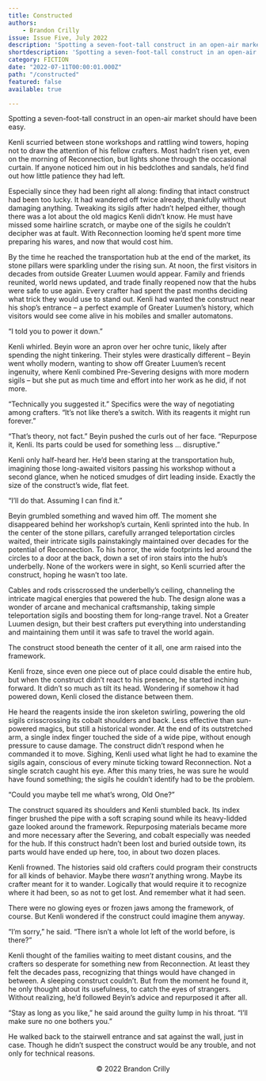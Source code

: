 ```yaml
---
title: Constructed
authors:
    - Brandon Crilly
issue: Issue Five, July 2022
description: 'Spotting a seven-foot-tall construct in an open-air market should have been easy. <p>Kenli scurried between stone workshops and rattling wind towers, hoping not to draw the attention of his fellow crafters. Most hadn’t risen yet, even on the morning of Reconnection, but lights shone through the occasional curtain. If anyone noticed him out in his bedclothes and sandals, he’d find out how little patience they had left. </p><p>Especially since they had been right all along: finding that intact construct had been too lucky. It had wandered off twice already, thankfully without damaging anything. Tweaking its sigils after hadn’t helped either, though there was a lot about the old magics Kenli didn’t know. He must have missed some hairline scratch, or maybe one of the sigils he couldn’t decipher was at fault. With Reconnection looming he’d spent more time preparing his wares, and now that would cost him. </p>'
shortdescription: 'Spotting a seven-foot-tall construct in an open-air market should have been easy. <p>Kenli scurried between stone workshops and rattling wind towers, hoping not to draw the attention of his fellow crafters. Most hadn’t risen yet, even on the morning of Reconnection, but lights shone through the occasional curtain. If anyone noticed him out in his bedclothes and sandals, he’d find out how little patience they had left. </p><p>Especially since they had been right all along: finding that intact construct had been too lucky. It had wandered off twice already, thankfully without damaging anything. Tweaking its sigils after hadn’t helped either, though there was a lot about the old magics Kenli didn’t know. He must have missed some hairline scratch, or maybe one of the sigils he couldn’t decipher was at fault. With Reconnection looming he’d spent more time preparing his wares, and now that would cost him. </p>'
category: FICTION
date: "2022-07-11T00:00:01.000Z"
path: "/constructed"
featured: false
available: true

---
```


Spotting a seven-foot-tall construct in an open-air market should have been easy.

Kenli scurried between stone workshops and rattling wind towers, hoping not to draw the attention of his fellow crafters. Most hadn’t risen yet, even on the morning of Reconnection, but lights shone through the occasional curtain. If anyone noticed him out in his bedclothes and sandals, he’d find out how little patience they had left.

Especially since they had been right all along: finding that intact construct had been too lucky. It had wandered off twice already, thankfully without damaging anything. Tweaking its sigils after hadn’t helped either, though there was a lot about the old magics Kenli didn’t know. He must have missed some hairline scratch, or maybe one of the sigils he couldn’t decipher was at fault. With Reconnection looming he’d spent more time preparing his wares, and now that would cost him. 

By the time he reached the transportation hub at the end of the market, its stone pillars were sparkling under the rising sun. At noon, the first visitors in decades from outside Greater Luumen would appear. Family and friends reunited, world news updated, and trade finally reopened now that the hubs were safe to use again. Every crafter had spent the past months deciding what trick they would use to stand out. Kenli had wanted the construct near his shop’s entrance – a perfect example of Greater Luumen’s history, which visitors would see come alive in his mobiles and smaller automatons.

“I told you to power it down.”

Kenli whirled. Beyin wore an apron over her ochre tunic, likely after spending the night tinkering. Their styles were drastically different – Beyin went wholly modern, wanting to show off Greater Luumen’s recent ingenuity, where Kenli combined Pre-Severing designs with more modern sigils – but she put as much time and effort into her work as he did, if not more.

“Technically you suggested it.” Specifics were the way of negotiating among crafters. “It’s not like there’s a switch. With its reagents it might run forever.”

“That’s theory, not fact.” Beyin pushed the curls out of her face. “Repurpose it, Kenli. Its parts could be used for something less … disruptive.”

Kenli only half-heard her. He’d been staring at the transportation hub, imagining those long-awaited visitors passing his workshop without a second glance, when he noticed smudges of dirt leading inside. Exactly the size of the construct’s wide, flat feet.

“I’ll do that. Assuming I can find it.”

Beyin grumbled something and waved him off. The moment she disappeared behind her workshop’s curtain, Kenli sprinted into the hub. In the center of the stone pillars, carefully arranged teleportation circles waited, their intricate sigils painstakingly maintained over decades for the potential of Reconnection. To his horror, the wide footprints led around the circles to a door at the back, down a set of iron stairs into the hub’s underbelly. None of the workers were in sight, so Kenli scurried after the construct, hoping he wasn’t too late.

Cables and rods crisscrossed the underbelly’s ceiling, channeling the intricate magical energies that powered the hub. The design alone was a wonder of arcane and mechanical craftsmanship, taking simple teleportation sigils and boosting them for long-range travel. Not a Greater Luumen design, but their best crafters put everything into understanding and maintaining them until it was safe to travel the world again. 

The construct stood beneath the center of it all, one arm raised into the framework.

Kenli froze, since even one piece out of place could disable the entire hub, but when the construct didn’t react to his presence, he started inching forward. It didn’t so much as tilt its head. Wondering if somehow it had powered down, Kenli closed the distance between them. 

He heard the reagents inside the iron skeleton swirling, powering the old sigils crisscrossing its cobalt shoulders and back. Less effective than sun-powered magics, but still a historical wonder. At the end of its outstretched arm, a single index finger touched the side of a wide pipe, without enough pressure to cause damage. The construct didn’t respond when he commanded it to move. Sighing, Kenli used what light he had to examine the sigils again, conscious of every minute ticking toward Reconnection. Not a single scratch caught his eye. After this many tries, he was sure he would have found something; the sigils he couldn’t identify had to be the problem. 

“Could you maybe tell me what’s wrong, Old One?”

The construct squared its shoulders and Kenli stumbled back. Its index finger brushed the pipe with a soft scraping sound while its heavy-lidded gaze looked around the framework. Repurposing materials became more and more necessary after the Severing, and cobalt especially was needed for the hub. If this construct hadn’t been lost and buried outside town, its parts would have ended up here, too, in about two dozen places. 

Kenli frowned. The histories said old crafters could program their constructs for all kinds of behavior. Maybe there *wasn’t* anything wrong. Maybe its crafter meant for it to wander. Logically that would require it to recognize where it had been, so as not to get lost. And remember what it had seen.

There were no glowing eyes or frozen jaws among the framework, of course. But Kenli wondered if the construct could imagine them anyway. 

“I’m sorry,” he said. “There isn’t a whole lot left of the world before, is there?”

Kenli thought of the families waiting to meet distant cousins, and the crafters so desperate for something new from Reconnection. At least they felt the decades pass, recognizing that things would have changed in between. A sleeping construct couldn’t. But from the moment he found it, he only thought about its usefulness, to catch the eyes of strangers. Without realizing, he’d followed Beyin’s advice and repurposed it after all.

“Stay as long as you like,” he said around the guilty lump in his throat. “I’ll make sure no one bothers you.”

He walked back to the stairwell entrance and sat against the wall, just in case. Though he didn’t suspect the construct would be any trouble, and not only for technical reasons.


<p style="text-align: center;">© 2022 Brandon Crilly</p>